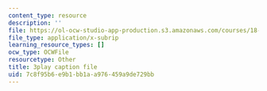 ```yaml
---
content_type: resource
description: ''
file: https://ol-ocw-studio-app-production.s3.amazonaws.com/courses/18-06sc-linear-algebra-fall-2011/7c8f95b6e9b1bb1aa976459a9de729bb_mVeuZzJdd1w.srt
file_type: application/x-subrip
learning_resource_types: []
ocw_type: OCWFile
resourcetype: Other
title: 3play caption file
uid: 7c8f95b6-e9b1-bb1a-a976-459a9de729bb
---
```

